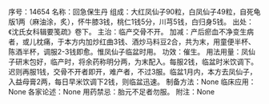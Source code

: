 序号：14654
名称：回急保生丹
组成：大红凤仙子90粒，白凤仙子49粒，自死龟版1两（麻油涂，炙），怀牛膝3钱，桃仁1钱5分，川芎5钱，白归身5钱。
出处：《沈氏女科辑要笺疏》卷下。
主治：临产交骨不开。
加减：产后瘀血不净变生病者，或儿枕痛，于本方内加炒红曲3钱、酒炒马料豆2合，共为末，用童便半杯、陈酒半杯，调服2-3钱即愈。惟凤仙子临盆时用。
功效：催生。
用法用量：凤仙子研末包好，临产时，将余药称明分两，为末配入。每服2钱，临盆时米饮调下。迟则再服1钱，交骨不开者即开，难产者，不过3服。临盆1月内，本方去凤仙子，入益母膏2两，每日早米饮调下2钱，则临盆迅速。
制备方法：None
临床应用：None
各家论述：None
用药禁忌：胎元不足者勿服。
附注：None
